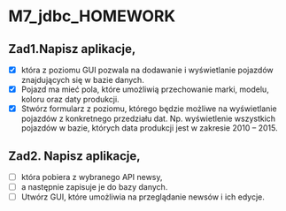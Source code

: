 # M7_jdbc_HOMEWORK

## Zad1.Napisz aplikacje,
- [x]  która z poziomu GUI pozwala na dodawanie i wyświetlanie pojazdów znajdujących się w bazie danych.
- [x] Pojazd ma mieć pola, które umożliwią przechowanie marki, modelu, koloru oraz daty produkcji.
- [x] Stwórz formularz z poziomu, którego będzie możliwe na wyświetlanie pojazdów z konkretnego przedziału dat. 
  Np. wyświetlenie wszystkich pojazdów w bazie, których data produkcji jest w zakresie 2010 – 2015.

## Zad2. Napisz aplikacje, 
- [ ] która pobiera z wybranego API newsy,
- [ ] a następnie zapisuje je do bazy danych.
- [ ] Utwórz GUI, które umożliwia na przeglądanie newsów i ich edycje.
